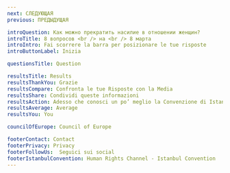 ```yaml
---
next: СЛЕДУЮЩАЯ
previous: ПРЕДЫДУЩАЯ

introQuestion: Как можно прекратить насилие в отношении женщин?
introTitle: 8 вопросов <br /> на <br /> 8 марта
introIntro: Fai scorrere la barra per posizionare le tue risposte
introButtonLabel: Inizia

questionsTitle: Question

resultsTitle: Results
resultsThankYou: Grazie
resultsCompare: Confronta le tue Risposte con la Media
resultsShare: Condividi queste informazioni
resultsAction: Adesso che conosci un po’ meglio la Convenzione di Istanbul, che cosa puoi fare?
resultsAverage: Average
resultsYou: You

councilOfEurope: Council of Europe

footerContact: Contact
footerPrivacy: Privacy
footerFollowUs:  Seguici sui social
footerIstanbulConvention: Human Rights Channel - Istanbul Convention
---
```

